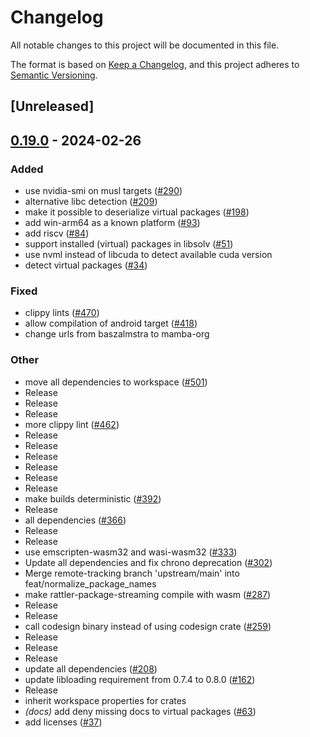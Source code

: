 # Changelog
All notable changes to this project will be documented in this file.

The format is based on [Keep a Changelog](https://keepachangelog.com/en/1.0.0/),
and this project adheres to [Semantic Versioning](https://semver.org/spec/v2.0.0.html).

## [Unreleased]

## [0.19.0](https://github.com/baszalmstra/rattler/compare/rattler_virtual_packages-v0.18.0...rattler_virtual_packages-v0.19.0) - 2024-02-26

### Added
- use nvidia-smi on musl targets ([#290](https://github.com/baszalmstra/rattler/pull/290))
- alternative libc detection ([#209](https://github.com/baszalmstra/rattler/pull/209))
- make it possible to deserialize virtual packages ([#198](https://github.com/baszalmstra/rattler/pull/198))
- add win-arm64 as a known platform ([#93](https://github.com/baszalmstra/rattler/pull/93))
- add riscv ([#84](https://github.com/baszalmstra/rattler/pull/84))
- support installed (virtual) packages in libsolv ([#51](https://github.com/baszalmstra/rattler/pull/51))
- use nvml instead of libcuda to detect available cuda version
- detect virtual packages ([#34](https://github.com/baszalmstra/rattler/pull/34))

### Fixed
- clippy lints ([#470](https://github.com/baszalmstra/rattler/pull/470))
- allow compilation of android target ([#418](https://github.com/baszalmstra/rattler/pull/418))
- change urls from baszalmstra to mamba-org

### Other
- move all dependencies to workspace ([#501](https://github.com/baszalmstra/rattler/pull/501))
- Release
- Release
- Release
- more clippy lint ([#462](https://github.com/baszalmstra/rattler/pull/462))
- Release
- Release
- Release
- Release
- Release
- Release
- make builds deterministic ([#392](https://github.com/baszalmstra/rattler/pull/392))
- Release
- all dependencies ([#366](https://github.com/baszalmstra/rattler/pull/366))
- Release
- Release
- use emscripten-wasm32 and wasi-wasm32 ([#333](https://github.com/baszalmstra/rattler/pull/333))
- Update all dependencies and fix chrono deprecation ([#302](https://github.com/baszalmstra/rattler/pull/302))
- Merge remote-tracking branch 'upstream/main' into feat/normalize_package_names
- make rattler-package-streaming compile with wasm ([#287](https://github.com/baszalmstra/rattler/pull/287))
- Release
- Release
- call codesign binary instead of using codesign crate ([#259](https://github.com/baszalmstra/rattler/pull/259))
- Release
- Release
- Release
- update all dependencies ([#208](https://github.com/baszalmstra/rattler/pull/208))
- update libloading requirement from 0.7.4 to 0.8.0 ([#162](https://github.com/baszalmstra/rattler/pull/162))
- Release
- inherit workspace properties for crates
- *(docs)* add deny missing docs to virtual packages ([#63](https://github.com/baszalmstra/rattler/pull/63))
- add licenses ([#37](https://github.com/baszalmstra/rattler/pull/37))
